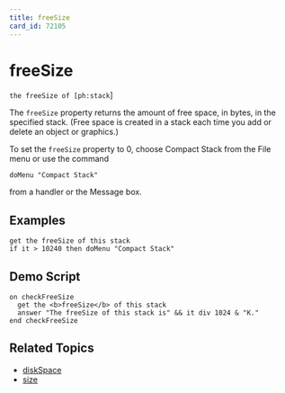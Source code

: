 ```yaml
---
title: freeSize
card_id: 72105
---
```


# freeSize

`the freeSize of [ph:stack`]

The `freeSize` property returns the amount of free space, in bytes, in the specified stack. (Free space is created in a stack each time you add or delete an object or graphics.) 

To set the `freeSize` property to 0, choose Compact Stack from the File menu or use the command 

`doMenu "Compact Stack"`

from a handler or the Message box. 


## Examples

```
get the freeSize of this stack
if it > 10240 then doMenu "Compact Stack"
```

## Demo Script

```
on checkFreeSize
  get the <b>freeSize</b> of this stack
  answer "The freeSize of this stack is" && it div 1024 & "K."
end checkFreeSize
```

## Related Topics

* [diskSpace](/HyperTalkReference/functions/diskSpace)
* [size](/HyperTalkReference/properties/size)
